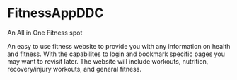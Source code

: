 # FitnessAppDDC
An All in One Fitness spot

An easy to use fitness website to provide you with any information on health and fitness. With the capabilites to login and bookmark specific pages you may want to revisit later. The website will include workouts, nutrition, recovery/injury workouts, and general fitness.


